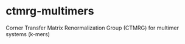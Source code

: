 # ctmrg-multimers
Corner Transfer Matrix Renormalization Group (CTMRG) for multimer systems (k-mers)
